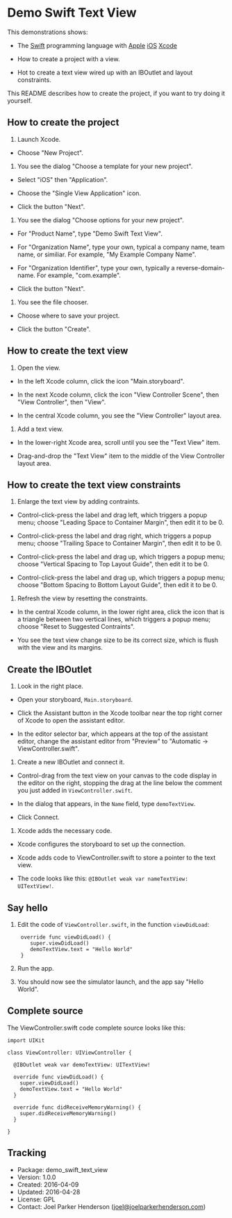 # Demo Swift Text View

This demonstrations shows:

  * The [Swift](http://swift.org) programming language with
    [Apple](http://apple.com) 
    [iOS](http://www.apple.com/ios/) 
    [Xcode](https://developer.apple.com/xcode/)

  * How to create a project with a view.

  * Hot to create a text view wired up with an IBOutlet and layout constraints.

This README describes how to create the project, if you want to try doing it yourself.

## How to create the project

1. Launch Xcode.

  * Choose "New Project".

1. You see the dialog "Choose a template for your new project".

  * Select "iOS" then "Application".

  * Choose the "Single View Application" icon.

  * Click the button "Next".

1. You see the dialog "Choose options for your new project".

  * For "Product Name", type "Demo Swift Text View".

  * For "Organization Name", type your own, typical a company name, team name, or similiar. For example, "My Example Company Name".

  * For "Organization Identifier", type your own, typically a reverse-domain-name. For example, "com.example".

  * Click the button "Next".

1. You see the file chooser.

  * Choose where to save your project.

  * Click the button "Create".

## How to create the text view

1. Open the view.

  * In the left Xcode column, click the icon "Main.storyboard".

  * In the next Xcode column, click the icon "View Controller Scene", then "View Controller", then "View".

  * In the central Xcode column, you see the "View Controller" layout area.

1. Add a text view.

  * In the lower-right Xcode area, scroll until you see the "Text View" item.

  * Drag-and-drop the "Text View" item to the middle of the View Controller layout area.

## How to create the text view constraints

1. Enlarge the text view by adding contraints.

  * Control-click-press the label and drag left, which triggers a popup menu; choose "Leading Space to Container Margin", then edit it to be 0.

  * Control-click-press the label and drag right, which triggers a popup menu; choose "Trailing Space to Container Margin", then edit it to be 0.

  * Control-click-press the label and drag up, which triggers a popup menu; choose "Vertical Spacing to Top Layout Guide", then edit it to be 0.

  * Control-click-press the label and drag up, which triggers a popup menu; choose "Bottom Spacing to Bottom Layout Guide", then edit it to be 0.

1. Refresh the view by resetting the constraints.

  * In the central Xcode column, in the lower right area, click the icon that is a triangle between two vertical lines, which triggers a popup menu; choose "Reset to Suggested Contraints".

  * You see the text view change size to be its correct size, which is flush with the view and its margins.

## Create the IBOutlet

1. Look in the right place.

  * Open your storyboard, `Main.storyboard`.

  * Click the Assistant button in the Xcode toolbar near the top right corner of Xcode to open the assistant editor.

  * In the editor selector bar, which appears at the top of the assistant editor, change the assistant editor from "Preview" to "Automatic → ViewController.swift".

1. Create a new IBOutlet and connect it.

  * Control-drag from the text view on your canvas to the code display in the editor on the right, stopping the drag at the line below the comment you just added in `ViewController.swift`.

  * In the dialog that appears, in the `Name` field, type `demoTextView`.

  * Click Connect.

1. Xcode adds the necessary code.

  * Xcode configures the storyboard to set up the connection.

  * Xcode adds code to ViewController.swift to store a pointer to the text view.

  * The code looks like this: `@IBOutlet weak var nameTextView: UITextView!`.

## Say hello

1. Edit the code of `ViewController.swift`, in the function `viewDidLoad`:
	
	    override func viewDidLoad() {
		   super.viewDidLoad()
		   demoTextView.text = "Hello World"
        }
		
1. Run the app. 

1. You should now see the simulator launch, and the app say "Hello World".

## Complete source

The ViewController.swift code complete source looks like this:

	import UIKit
		
	class ViewController: UIViewController {
		
	  @IBOutlet weak var demoTextView: UITextView!
	  
	  override func viewDidLoad() {
	    super.viewDidLoad()
	    demoTextView.text = "Hello World"
	  }
		
	  override func didReceiveMemoryWarning() {
	    super.didReceiveMemoryWarning()
	  }
		
	}

## Tracking

* Package: demo_swift_text_view
* Version: 1.0.0
* Created: 2016-04-09
* Updated: 2016-04-28
* License: GPL
* Contact: Joel Parker Henderson (joel@joelparkerhenderson.com)
